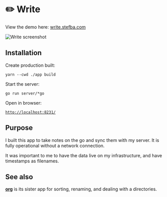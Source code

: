 # ✏️ Write

View the demo here: [write.stefba.com](https://write.stefba.com/)

<img src="https://stefba.com/write-screen4.jpg?v=3" alt="Write screenshot">

## Installation

Create production built:

`yarn --cwd ./app build`

Start the server:

`go run server/*go`

Open in browser:

[`http://localhost:8231/`](http://localhost:8231/)

## Purpose

I built this app to take notes on the go and sync them with my server. It is fully operational without a network connection.

It was important to me to have the data live on my infrastructure, and have timestamps as filenames.

## See also

**[org](https://github.com/stefba/org)** is its sister app for sorting, renaming, and dealing with a directories.
